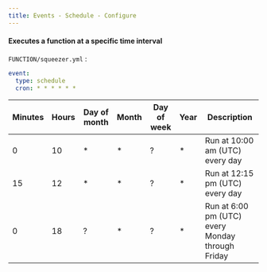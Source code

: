 ```yaml
---
title: Events - Schedule - Configure
---
```


#### Executes a function at a specific time interval

`FUNCTION/squeezer.yml` :

```yaml
event:
  type: schedule
  cron: * * * * * *
```

| Minutes |  Hours |  Day of month | Month | Day of week | Year | Description |
|---|---|---|---|---|---|---|
| 0 | 10 | * | * | ? | * | Run at 10:00 am (UTC) every day |
| 15 | 12 | * | * | ? | * |  Run at 12:15 pm (UTC) every day |
| 0 | 18 | ? | * | ? | * | Run at 6:00 pm (UTC) every Monday through Friday |